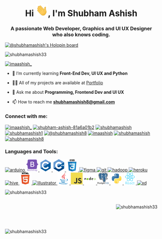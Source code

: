 <h1 align="center">Hi <img src="https://github.com/ABSphreak/ABSphreak/blob/master/gifs/Hi.gif" width="40px" height="40px">, I'm Shubham Ashish</h1>
<h3 align="center">A passionate Web Developer, Graphics and UI UX Designer who also knows coding.</h3>

[![@shubhamashish's Holopin board](https://holopin.me/shubhamashish)](https://holopin.io/@shubhamashish)


<p align="left"> <img src="https://komarev.com/ghpvc/?username=shubhamashish33&label=Profile%20views&color=0e75b6&style=flat" alt="shubhamashish33" /> </p>

<p align="left"> <a href="https://twitter.com/imaashish_" target="blank"><img src="https://img.shields.io/twitter/follow/imaashish_?logo=twitter&style=for-the-badge" alt="imaashish_" /></a> </p>

- 🌱 I’m currently learning **Front-End Dev, UI UX and Python**

- 👨‍💻 All of my projects are available at [Portfolio](https://shubhamashish33.github.io/aboutmev2/)

- 💬 Ask me about **Programming, Frontend Dev and UI UX**

- 📫 How to reach me **shubhamashish8@gmail.com**

<h3 align="left">Connect with me:</h3>
<p align="left">
<a href="https://twitter.com/imaashish_" target="blank"><img align="center" src="https://raw.githubusercontent.com/rahuldkjain/github-profile-readme-generator/master/src/images/icons/Social/twitter.svg" alt="imaashish_" height="30" width="40" /></a>
<a href="https://linkedin.com/in/shubham-ashish-81a6a01b2" target="blank"><img align="center" src="https://raw.githubusercontent.com/rahuldkjain/github-profile-readme-generator/master/src/images/icons/Social/linked-in-alt.svg" alt="shubham-ashish-81a6a01b2" height="30" width="40" /></a>
<a href="https://dribbble.com/shubhamashish" target="blank"><img align="center" src="https://raw.githubusercontent.com/rahuldkjain/github-profile-readme-generator/master/src/images/icons/Social/dribbble.svg" alt="shubhamashish" height="30" width="40" /></a>
<a href="https://www.behance.net/shubhamashish1" target="blank"><img align="center" src="https://raw.githubusercontent.com/rahuldkjain/github-profile-readme-generator/master/src/images/icons/Social/behance.svg" alt="shubhamashish1" height="30" width="40" /></a>
<a href="https://medium.com/@shubhamashish8" target="blank"><img align="center" src="https://raw.githubusercontent.com/rahuldkjain/github-profile-readme-generator/master/src/images/icons/Social/medium.svg" alt="@shubhamashish8" height="30" width="40" /></a>
<a href="https://www.codechef.com/users/imaashish" target="blank"><img align="center" src="https://cdn.jsdelivr.net/npm/simple-icons@3.1.0/icons/codechef.svg" alt="imaashish" height="30" width="40" /></a>
<a href="https://www.hackerrank.com/shubhamashish" target="blank"><img align="center" src="https://raw.githubusercontent.com/rahuldkjain/github-profile-readme-generator/master/src/images/icons/Social/hackerrank.svg" alt="shubhamashish" height="30" width="40" /></a>
<a href="https://www.leetcode.com/shubhamashish8" target="blank"><img align="center" src="https://raw.githubusercontent.com/rahuldkjain/github-profile-readme-generator/master/src/images/icons/Social/leet-code.svg" alt="shubhamashish8" height="30" width="40" /></a>
</p>

<h3 align="left">Languages and Tools:</h3>
<p align="left"> <a href="https://www.arduino.cc/" target="_blank"> <img src="https://cdn.worldvectorlogo.com/logos/arduino-1.svg" alt="arduino" width="40" height="40"/> </a> <a href="https://getbootstrap.com" target="_blank"> <img src="https://raw.githubusercontent.com/devicons/devicon/master/icons/bootstrap/bootstrap-plain-wordmark.svg" alt="bootstrap" width="40" height="40"/> </a> <a href="https://www.cprogramming.com/" target="_blank"> <img src="https://raw.githubusercontent.com/devicons/devicon/master/icons/c/c-original.svg" alt="c" width="40" height="40"/> </a> <a href="https://www.w3schools.com/cpp/" target="_blank"> <img src="https://raw.githubusercontent.com/devicons/devicon/master/icons/cplusplus/cplusplus-original.svg" alt="cplusplus" width="40" height="40"/> </a> <a href="https://www.w3schools.com/css/" target="_blank"> <img src="https://raw.githubusercontent.com/devicons/devicon/master/icons/css3/css3-original-wordmark.svg" alt="css3" width="40" height="40"/> </a> <a href="https://www.figma.com/" target="_blank"> <img src="https://www.vectorlogo.zone/logos/figma/figma-icon.svg" alt="figma" width="40" height="40"/> </a> <a href="https://git-scm.com/" target="_blank"> <img src="https://www.vectorlogo.zone/logos/git-scm/git-scm-icon.svg" alt="git" width="40" height="40"/> </a> <a href="https://hadoop.apache.org/" target="_blank"> <img src="https://www.vectorlogo.zone/logos/apache_hadoop/apache_hadoop-icon.svg" alt="hadoop" width="40" height="40"/> </a> <a href="https://heroku.com" target="_blank"> <img src="https://www.vectorlogo.zone/logos/heroku/heroku-icon.svg" alt="heroku" width="40" height="40"/> </a> <a href="https://hive.apache.org/" target="_blank"> <img src="https://www.vectorlogo.zone/logos/apache_hive/apache_hive-icon.svg" alt="hive" width="40" height="40"/> </a> <a href="https://www.w3.org/html/" target="_blank"> <img src="https://raw.githubusercontent.com/devicons/devicon/master/icons/html5/html5-original-wordmark.svg" alt="html5" width="40" height="40"/> </a> <a href="https://www.adobe.com/in/products/illustrator.html" target="_blank"> <img src="https://www.vectorlogo.zone/logos/adobe_illustrator/adobe_illustrator-icon.svg" alt="illustrator" width="40" height="40"/> </a> <a href="https://www.java.com" target="_blank"> <img src="https://raw.githubusercontent.com/devicons/devicon/master/icons/java/java-original.svg" alt="java" width="40" height="40"/> </a> <a href="https://developer.mozilla.org/en-US/docs/Web/JavaScript" target="_blank"> <img src="https://raw.githubusercontent.com/devicons/devicon/master/icons/javascript/javascript-original.svg" alt="javascript" width="40" height="40"/> </a> <a href="https://nodejs.org" target="_blank"> <img src="https://raw.githubusercontent.com/devicons/devicon/master/icons/nodejs/nodejs-original-wordmark.svg" alt="nodejs" width="40" height="40"/> </a> <a href="https://www.postgresql.org" target="_blank"> <img src="https://raw.githubusercontent.com/devicons/devicon/master/icons/postgresql/postgresql-original-wordmark.svg" alt="postgresql" width="40" height="40"/> </a> <a href="https://www.python.org" target="_blank"> <img src="https://raw.githubusercontent.com/devicons/devicon/master/icons/python/python-original.svg" alt="python" width="40" height="40"/> </a> <a href="https://reactjs.org/" target="_blank"> <img src="https://raw.githubusercontent.com/devicons/devicon/master/icons/react/react-original-wordmark.svg" alt="react" width="40" height="40"/> </a> <a href="https://www.adobe.com/products/xd.html" target="_blank"> <img src="https://cdn.worldvectorlogo.com/logos/adobe-xd.svg" alt="xd" width="40" height="40"/> </a> </p>

<p><img align="left" src="https://github-readme-stats.vercel.app/api/top-langs?username=shubhamashish33&show_icons=true&theme=dark&locale=en&layout=compact" alt="shubhamashish33" /></p>
<br>
<br>
<p>&nbsp;<img align="right" src="https://github-readme-stats.vercel.app/api?username=shubhamashish33&theme=dark&show_icons=true&locale=en" alt="shubhamashish33" /></p>
<br>
<br>
<p><img align="center" src="https://github-readme-streak-stats.herokuapp.com/?user=shubhamashish33&theme=dark&" alt="shubhamashish33" /></p>

